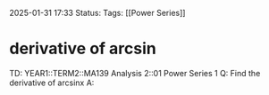 2025-01-31 17:33
Status: 
Tags: [[Power Series]]
# derivative of arcsin

TD: YEAR1::TERM2::MA139 Analysis 2::01 Power Series 1
Q: Find the derivative of arcsinx
A: 